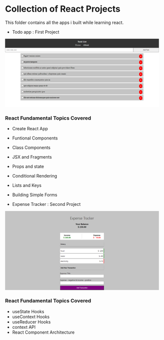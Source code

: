 # Collection of React Projects

This folder contains all the apps i built while learning react.

- Todo app : First Project

![first project](img/project_1.png)

### React Fundamental Topics Covered

- Create React App
- Funtional Components
- Class Components
- JSX and Fragments
- Props and state
- Conditional Rendering
- Lists and Keys
- Building Simple Forms

- Expense Tracker : Second Project

![second project](img/project_2.png)

### React Fundamental Topics Covered

- useState Hooks
- useContext Hooks
- useReducer Hooks
- context API
- React Component Architecture
